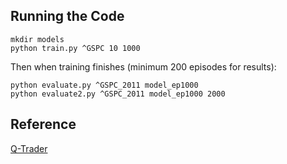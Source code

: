 ## Running the Code

```
mkdir models
python train.py ^GSPC 10 1000
```

Then when training finishes (minimum 200 episodes for results):
```
python evaluate.py ^GSPC_2011 model_ep1000
python evaluate2.py ^GSPC_2011 model_ep1000 2000
```

## Reference

[Q-Trader](https://github.com/edwardhdlu/q-trader)

